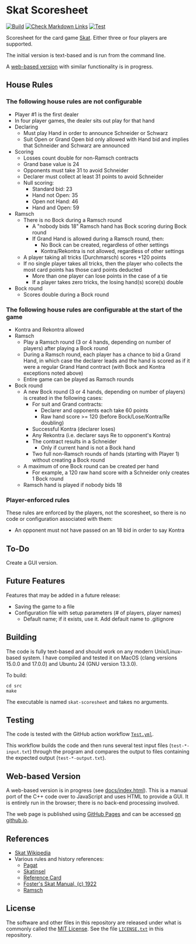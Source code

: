 # Skat Scoresheet

[![Build](https://github.com/Andy4495/skat-scoresheet/actions/workflows/Build.yml/badge.svg)](https://github.com/Andy4495/skat-scoresheet/actions/workflows/Build.yml)
[![Check Markdown Links](https://github.com/Andy4495/skat-scoresheet/actions/workflows/check-links.yml/badge.svg)](https://github.com/Andy4495/skat-scoresheet/actions/workflows/check-links.yml)
[![Test](https://github.com/Andy4495/skat-scoresheet/actions/workflows/Test.yml/badge.svg)](https://github.com/Andy4495/skat-scoresheet/actions/workflows/Test.yml)

Scoresheet for the card game [Skat][1]. Either three or four players are supported.

The initial version is text-based and is run from the command line.

A [web-based version][8] with similar functionality is in progress.

## House Rules

### The following house rules are not configurable

- Player #1 is the first dealer
- In four player games, the dealer sits out play for that hand
- Declaring
  - Must play Hand in order to announce Schneider or Schwarz
  - Suit Open or Grand Open bid only allowed with Hand bid and implies that Schneider and Schwarz are announced
- Scoring
  - Losses count double for non-Ramsch contracts
  - Grand base value is 24
  - Opponents must take 31 to avoid Schneider
  - Declarer must collect at least 31 points to avoid Schneider
  - Null scoring:
    - Standard bid: 23
    - Hand not Open: 35
    - Open not Hand: 46
    - Hand and Open: 59
- Ramsch
  - There is no Bock during a Ramsch round
    - A "nobody bids 18" Ramsch hand has Bock scoring during Bock round
    - If Grand Hand is allowed during a Ramsch round, then:
      - No Bock can be created, regardless of other settings
      - Kontra/Rekontra is not allowed, regardless of other settings
  - A player taking all tricks (Durchmarsch) scores +120 points
  - If no single player takes all tricks, then the player who collects the most card points has those card points deducted
    - More than one player can lose points in the case of a tie
    - If a player takes zero tricks, the losing hand(s) score(s) double
- Bock round
  - Scores double during a Bock round

### The following house rules are configurable at the start of the game

- Kontra and Rekontra allowed
- Ramsch
  - Play a Ramsch round (3 or 4 hands, depending on number of players) after playing a Bock round
  - During a Ramsch round, each player has a chance to bid a Grand Hand, in which case the declarer leads and the hand is scored as if it were a regular Grand Hand contract (with Bock and Kontra exceptions noted above)
  - Entire game can be played as Ramsch rounds
- Bock round
  - A new Bock round (3 or 4 hands, depending on number of players) is created in the following cases:
    - For suit and Grand contracts:
      - Declarer and opponents each take 60 points
      - Raw hand score >= 120 (before Bock/Lose/Kontra/Re doubling)
    - Successful Kontra (declarer loses)
    - Any Rekontra (i.e. declarer says Re to opponent's Kontra)
    - The contract results in a Schneider
      - Only if current hand is not a Bock hand
    - Two full non-Ramsch rounds of hands (starting with Player 1) without creating a Bock round
  - A maximum of one Bock round can be created per hand
    - For example, a 120 raw hand score with a Schneider only creates 1 Bock round
  - Ramsch hand is played if nobody bids 18

### Player-enforced rules

These rules are enforced by the players, not the scoresheet, so there is no code or configuration associated with them:

- An opponent must not have passed on an 18 bid in order to say Kontra

## To-Do

Create a GUI version.

## Future Features

Features that may be added in a future release:

- Saving the game to a file
- Configuration file with setup parameters (# of players, player names)
  - Default name; if it exists, use it. Add default name to .gitignore

## Building

The code is fully text-based and should work on any modern Unix/Linux-based system. I have compiled and tested it on MacOS (clang versions 15.0.0 and 17.0.0) and Ubuntu 24 (GNU version 13.3.0).

To build:

``` shell
cd src
make
```

The executable is named `skat-scoresheet` and takes no arguments.

## Testing

The code is tested with the GitHub action workflow [`Test.yml`][7].

This workflow builds the code and then runs several test input files (`test-*-input.txt`) through the program and compares the output to files containing the expected output (`test-*-output.txt`).

## Web-based Version

A web-based version is in progress (see [docs/index.html](docs/index.html)). This is a manual port of the C++ code over to JavaScript and uses HTML to provide a GUI. It is entirely run in the browser; there is no back-end processing involved.

The web page is published using [GitHub Pages][9] and can be accessed [on github.io][8].

## References

- [Skat Wikipedia][1]
- Various rules and history references:
  - [Pagat][2]
  - [Skatinsel][3]
  - [Reference Card][4]
  - [Foster's Skat Manual, (c) 1922][5]
  - [Ramsch][6]

## License

The software and other files in this repository are released under what is commonly called the [MIT License][100]. See the file [`LICENSE.txt`][101] in this repository.

[1]: https://en.wikipedia.org/wiki/Skat_(card_game)
[2]: https://www.pagat.com/schafkopf/skat.html
[3]: https://www.skatinsel.academy/en/how-to-skat/rules
[4]: https://skatgame.net/intro/Reference2.pdf
[5]: https://www.fadedpage.com/link.php?file=20090109-a5.pdf
[6]: https://www.pagat.com/schafkopf/sramsch.html
[7]: ./.github/workflows/Test.yml
[8]: https://andy4495.github.io/skat-scoresheet/
[9]: https://pages.github.com
[100]: https://choosealicense.com/licenses/mit/
[101]: ./LICENSE.txt
[//]: # ([200]: https://github.com/Andy4495/skat-scoresheet)

[//]: # (This is a way to hack a comment in Markdown. This will not be displayed when rendered.)
